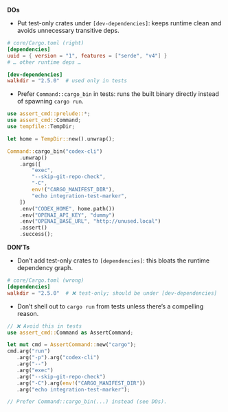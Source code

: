 **DOs**
- Put test-only crates under `[dev-dependencies]`: keeps runtime clean and avoids unnecessary transitive deps.
```toml
# core/Cargo.toml (right)
[dependencies]
uuid = { version = "1", features = ["serde", "v4"] }
# … other runtime deps …

[dev-dependencies]
walkdir = "2.5.0"  # used only in tests
```

- Prefer `Command::cargo_bin` in tests: runs the built binary directly instead of spawning `cargo run`.
```rust
use assert_cmd::prelude::*;
use assert_cmd::Command;
use tempfile::TempDir;

let home = TempDir::new().unwrap();

Command::cargo_bin("codex-cli")
    .unwrap()
    .args([
        "exec",
        "--skip-git-repo-check",
        "-C",
        env!("CARGO_MANIFEST_DIR"),
        "echo integration-test-marker",
    ])
    .env("CODEX_HOME", home.path())
    .env("OPENAI_API_KEY", "dummy")
    .env("OPENAI_BASE_URL", "http://unused.local")
    .assert()
    .success();
```

**DON’Ts**
- Don’t add test-only crates to `[dependencies]`: this bloats the runtime dependency graph.
```toml
# core/Cargo.toml (wrong)
[dependencies]
walkdir = "2.5.0"  # ❌ test-only; should be under [dev-dependencies]
```

- Don’t shell out to `cargo run` from tests unless there’s a compelling reason.
```rust
// ❌ Avoid this in tests
use assert_cmd::Command as AssertCommand;

let mut cmd = AssertCommand::new("cargo");
cmd.arg("run")
   .arg("-p").arg("codex-cli")
   .arg("--")
   .arg("exec")
   .arg("--skip-git-repo-check")
   .arg("-C").arg(env!("CARGO_MANIFEST_DIR"))
   .arg("echo integration-test-marker");

// Prefer Command::cargo_bin(...) instead (see DOs).
```
